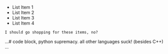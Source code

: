 * List Item 1
* List Item 2
* List Item 3
* List Item 4

`I should go shopping for these items, no?`

...# code block, python supremacy. all other languages suck! (besides C++) ...
